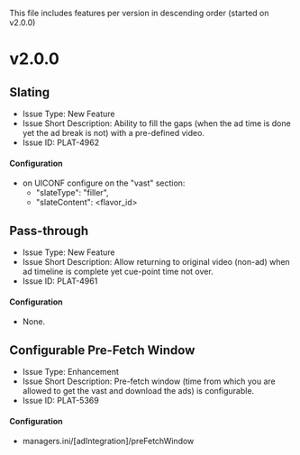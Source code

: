 This file includes features per version in descending order (started on v2.0.0)

# v2.0.0 #

## Slating ##
- Issue Type: New Feature
- Issue Short Description: Ability to fill the gaps (when the ad time is done yet the ad break is not) with a pre-defined video.
- Issue ID: PLAT-4962

#### Configuration ####
- on UICONF configure on the "vast" section:
   + "slateType": "filler",
   + "slateContent": <flavor_id>

## Pass-through ##
- Issue Type: New Feature
- Issue Short Description: Allow returning to original video (non-ad) when ad timeline is complete yet cue-point time not over.
- Issue ID: PLAT-4961

#### Configuration ####
- None.

## Configurable Pre-Fetch Window ##
- Issue Type: Enhancement
- Issue Short Description: Pre-fetch window (time from which you are allowed to get the vast and download the ads) is configurable.
- Issue ID: PLAT-5369

#### Configuration ####
- managers.ini/[adIntegration]/preFetchWindow
